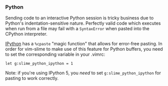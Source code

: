 
### Python

Sending code to an interactive Python session is tricky business due to
Python's indentation-sensitive nature. Perfectly valid code which executes when
run from a file may fail with a `SyntaxError` when pasted into the CPython
interpreter.

[IPython](http://ipython.org/) has a `%cpaste` "magic function" that allows for
error-free pasting. In order for vim-slime to make use of this feature for
Python buffers, you need to set the corresponding variable in your .vimrc:

    let g:slime_python_ipython = 1

Note: if you're using IPython 5, you _need_ to set `g:slime_python_ipython` for
pasting to work correctly.

